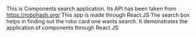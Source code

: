 This is Components search application. Its API has been taken from https://robohash.org/ This app is made through React.JS The search box helps in finding out the robo card one wants search. It demonstrates the application of components through React.JS 
